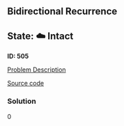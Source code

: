 ## Bidirectional Recurrence

## State: :cloud: **Intact**

**ID: 505**

[Problem Description](https://projecteuler.net/problem=505)

[Source code](main.cpp)

### Solution
0